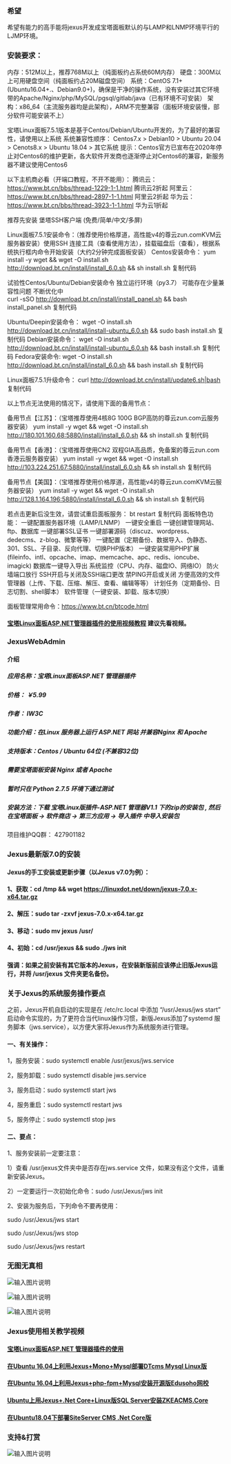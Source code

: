 ### 希望
希望有能力的高手能将jexus开发成宝塔面板默认的与LAMP和LNMP环境平行的LJMP环境。

### 安装要求：
内存：512M以上，推荐768M以上（纯面板约占系统60M内存）
硬盘：300M以上可用硬盘空间（纯面板约占20M磁盘空间）
系统：CentOS 7.1+ (Ubuntu16.04+.、Debian9.0+)，确保是干净的操作系统，没有安装过其它环境带的Apache/Nginx/php/MySQL/pgsql/gitlab/java（已有环境不可安装）
架构：x86_64（主流服务器均是此架构），ARM不完整兼容（面板环境安装慢，部分软件可能安装不上）

宝塔Linux面板7.5.1版本是基于Centos/Debian/Ubuntu开发的，为了最好的兼容性，请使用以上系统
系统兼容性顺序：
Centos7.x > Debian10 > Ubuntu 20.04 > Cenots8.x > Ubuntu 18.04 > 其它系统
提示：Centos官方已宣布在2020年停止对Centos6的维护更新，各大软件开发商也逐渐停止对Centos6的兼容，新服务器不建议使用Centos6


以下主机商必看（开端口教程，不开不能用）：
腾讯云：https://www.bt.cn/bbs/thread-1229-1-1.html  腾讯云2折起
阿里云：https://www.bt.cn/bbs/thread-2897-1-1.html  阿里云2折起
华为云：https://www.bt.cn/bbs/thread-3923-1-1.html  华为云1折起

推荐先安装 堡塔SSH客户端 (免费/简单/中文/多屏)

Linux面板7.5.1安装命令：（推荐使用价格厚道，高性能v4的尊云zun.comKVM云服务器安装）使用SSH 连接工具（查看使用方法），挂载磁盘后（查看），根据系统执行框内命令开始安装（大约2分钟完成面板安装）
Centos安装命令：
yum install -y wget && wget -O install.sh http://download.bt.cn/install/install_6.0.sh && sh install.sh
复制代码

试验性Centos/Ubuntu/Debian安装命令 独立运行环境（py3.7） 可能存在少量兼容性问题 不断优化中  
curl -sSO http://download.bt.cn/install/install_panel.sh && bash install_panel.sh
复制代码

Ubuntu/Deepin安装命令：
wget -O install.sh http://download.bt.cn/install/install-ubuntu_6.0.sh && sudo bash install.sh
复制代码
Debian安装命令：
wget -O install.sh http://download.bt.cn/install/install-ubuntu_6.0.sh && bash install.sh
复制代码
Fedora安装命令:
wget -O install.sh http://download.bt.cn/install/install_6.0.sh && bash install.sh
复制代码

Linux面板7.5.1升级命令：
curl http://download.bt.cn/install/update6.sh|bash
复制代码


以上节点无法使用的情况下，请使用下面的备用节点：

备用节点【江苏】：（宝塔推荐使用4核8G 100G BGP高防的尊云zun.com云服务器安装）
yum install -y wget && wget -O install.sh http://180.101.160.68:5880/install/install_6.0.sh && sh install.sh
复制代码

备用节点【香港】：（宝塔推荐使用CN2 双程GIA高品质，免备案的尊云zun.com香港云服务器安装）
yum install -y wget && wget -O install.sh http://103.224.251.67:5880/install/install_6.0.sh && sh install.sh
复制代码

备用节点【美国】：（宝塔推荐使用价格厚道，高性能v4的尊云zun.comKVM云服务器安装）
yum install -y wget && wget -O install.sh http://128.1.164.196:5880/install/install_6.0.sh && sh install.sh
复制代码

若点击更新后没生效，请尝试重启面板服务：
bt restart
复制代码
面板特色功能：
一键配置服务器环境（LAMP/LNMP）
一键安全重启
一键创建管理网站、ftp、数据库
一键部署SSL证书
一键部署源码（discuz、wordpress、dedecms、z-blog、微擎等等）
一键配置（定期备份、数据导入、伪静态、301、SSL、子目录、反向代理、切换PHP版本）
一键安装常用PHP扩展(fileinfo、intl、opcache、imap、memcache、apc、redis、ioncube、imagick)
数据库一键导入导出
系统监控（CPU、内存、磁盘IO、网络IO）
防火墙端口放行
SSH开启与关闭及SSH端口更改
禁PING开启或关闭
方便高效的文件管理器（上传、下载、压缩、解压、查看、编辑等等）
计划任务（定期备份、日志切割、shell脚本）
软件管理（一键安装、卸载、版本切换）

面板管理常用命令：https://www.bt.cn/btcode.html

#### [宝塔Linux面板ASP.NET管理器插件的使用视频教程](https://www.bilibili.com/video/BV14h411R7sd/) 建议先看视频。

### JexusWebAdmin

####  介绍
##### 应用名称：宝塔Linux面板ASP.NET 管理器插件
##### 价格：      ￥5.99
##### 作者：       IW3C
##### 功能介绍：在Linux 服务器上运行 ASP.NET 网站 并兼容Nginx 和 Apache
##### 支持版本：Centos / Ubuntu 64位 (不兼容32位)
##### 需要宝塔面板安装 Nginx 或者 Apache
##### 暂时只在 Python 2.7.5 环境下通过测试
##### 安装方法：下载 宝塔Linux版插件-ASP.NET 管理器V1.1 下的zip的安装包 , 然后在宝塔面板 -> 软件商店 -> 第三方应用 -> 导入插件 中导入安装包

项目维护QQ群： 427901182

### Jexus最新版7.0的安装
#### Jexus的手工安装或更新步骤（以Jexus v7.0为例）：
#### 1、获取：cd /tmp && wget https://linuxdot.net/down/jexus-7.0.x-x64.tar.gz
#### 2、解压：sudo tar -zxvf jexus-7.0.x-x64.tar.gz
#### 3、移动：sudo mv jexus /usr/
#### 4、初始：cd /usr/jexus && sudo ./jws init
#### 强调：如果之前安装有其它版本的Jexus，在安装新版前应该停止旧版Jexus运行，并将 /usr/jexus 文件夹更名备份。

### 关于Jexus的系统服务操作要点
之前，Jexus开机自启动的实现是在 /etc/rc.local 中添加 “/usr/Jexus/jws start” 启动命令实现的，为了更符合当代linux操作习惯，新版Jexus添加了systemd 服务脚本（jws.service），以方便大家将Jexus作为系统服务进行管理。

#### 一、有关操作：

1，服务安装：sudo systemctl enable /usr/jexus/jws.service

2，服务卸载：sudo systemctl disable jws.service

3，服务启动：sudo systemctl start jws

4，服务重启：sudo systemctl restart jws

5，服务停止：sudo systemctl stop jws
####  二、要点：

1、服务安装前一定要注意：

1）查看 /usr/jexus文件夹中是否存在jws.service 文件，如果没有这个文件，请重新安装Jexus。

2）一定要运行一次初始化命令：sudo /usr/Jexus/jws init

2、安装为服务后，下列命令不要再使用：

sudo /usr/Jexus/jws start

sudo /usr/Jexus/jws stop

sudo /usr/Jexus/jws restart

### 无图无真相
![输入图片说明](https://images.gitee.com/uploads/images/2020/0927/213539_cdd7a1f9_1204490.jpeg "1.jpg")

![输入图片说明](https://images.gitee.com/uploads/images/2020/0927/213551_d6f7ebf4_1204490.jpeg "2.jpg")

![输入图片说明](https://images.gitee.com/uploads/images/2020/0927/213603_e99b958b_1204490.jpeg "3.jpg")

### Jexus使用相关教学视频

#### [宝塔Linux面板ASP.NET 管理器插件的使用](https://haokan.baidu.com/v?vid=13610621787428891308)
#### [在Ubuntu 16.04上利用Jexus+Mono+Mysql部署DTcms Mysql Linux版  ](https://haokan.baidu.com/v?vid=15866474924969773444)
#### [在Ubuntu 16.04上利用Jexus+php-fpm+Mysql安装开源版Edusoho网校](https://haokan.baidu.com/v?vid=15866474924969773444)
#### [Ubuntu上用Jexus+.Net Core+Linux版SQL Server安装ZKEACMS.Core](https://haokan.baidu.com/v?vid=5497251830794862289)
#### [在Ubuntu18.04下部署SiteServer CMS .Net Core版](https://haokan.baidu.com/v?vid=9730986015264230853)

### 支持&打赏
![输入图片说明](http://download.xnmx.net/ewm.png)

